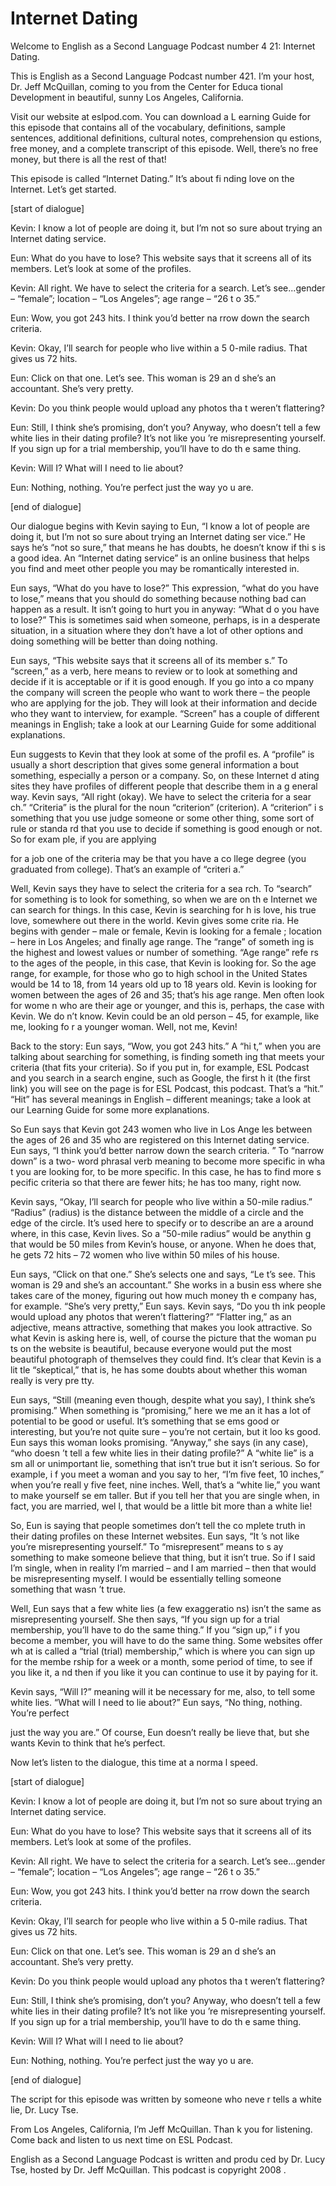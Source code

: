 # Internet Dating

Welcome to English as a Second Language Podcast number 4 21: Internet Dating. 

This is English as a Second Language Podcast number 421.  I’m your host, Dr. Jeff McQuillan, coming to you from the Center for Educa tional Development in beautiful, sunny Los Angeles, California. 

Visit our website at eslpod.com.  You can download a L earning Guide for this episode that contains all of the vocabulary, definitions, sample sentences, additional definitions, cultural notes, comprehension qu estions, free money, and a complete transcript of this episode.  Well, there’s no  free money, but there is all the rest of that! 

This episode is called “Internet Dating.”  It’s about fi nding love on the Internet. Let’s get started. 

[start of dialogue] 

Kevin:  I know a lot of people are doing it, but I’m not so sure about trying an Internet dating service.   

Eun:  What do you have to lose?  This website says that it screens all of its members.  Let’s look at some of the profiles. 

Kevin:  All right.  We have to select the criteria for  a search.  Let’s see...gender – “female”; location – “Los Angeles”; age range – “26 t o 35.” 

Eun:  Wow, you got 243 hits.  I think you’d better na rrow down the search criteria. 

Kevin:  Okay, I’ll search for people who live within a 5 0-mile radius.  That gives us 72 hits. 

Eun:  Click on that one.  Let’s see.  This woman is 29 an d she’s an accountant. She’s very pretty. 

Kevin:  Do you think people would upload any photos tha t weren’t flattering?   

 Eun:  Still, I think she’s promising, don’t you?  Anyway,  who doesn’t tell a few white lies in their dating profile?  It’s not like you ’re misrepresenting yourself.  If you sign up for a trial membership, you’ll have to do th e same thing. 

Kevin:  Will I?  What will I need to lie about? 

Eun:  Nothing, nothing.  You’re perfect just the way yo u are. 

[end of dialogue] 

Our dialogue begins with Kevin saying to Eun, “I know a lot of people are doing it, but I’m not so sure about trying an Internet dating ser vice.”  He says he’s “not so sure,” that means he has doubts, he doesn’t know if thi s is a good idea.  An “Internet dating service” is an online business that helps you find and meet other people you may be romantically interested in.   

Eun says, “What do you have to lose?”  This expression, “what  do you have to lose,” means that you should do something because nothing  bad can happen as a result.  It isn’t going to hurt you in anyway: “What d o you have to lose?”  This is sometimes said when someone, perhaps, is in a desperate situation, in a situation where they don’t have a lot of other options and doing something will be better than doing nothing. 

Eun says, “This website says that it screens all of its member s.”  To “screen,” as a verb, here means to review or to look at something and  decide if it is acceptable or if it is good enough.  If you go into a co mpany the company will screen the people who want to work there – the people  who are applying for the job.  They will look at their information and decide who they want to interview, for example.  “Screen” has a couple of different meanings in  English; take a look at our Learning Guide for some additional explanations. 

Eun suggests to Kevin that they look at some of the profil es.  A “profile” is usually a short description that gives some general information a bout something, especially a person or a company.  So, on these Internet d ating sites they have profiles of different people that describe them in a g eneral way.  Kevin says, “All right (okay).  We have to select the criteria for a sear ch.”  “Criteria” is the plural for the noun “criterion” (criterion).  A “criterion” i s something that you use judge someone or some other thing, some sort of rule or standa rd that you use to decide if something is good enough or not.  So for exam ple, if you are applying  

 for a job one of the criteria may be that you have a co llege degree (you graduated from college).  That’s an example of “criteri a.” 

Well, Kevin says they have to select the criteria for a sea rch.  To “search” for something is to look for something, so when we are on th e Internet we can search for things.  In this case, Kevin is searching for h is love, his true love, somewhere out there in the world.  Kevin gives some crite ria.  He begins with gender – male or female, Kevin is looking for a female ; location – here in Los Angeles; and finally age range.  The “range” of someth ing is the highest and lowest values or number of something.  “Age range” refe rs to the ages of the people, in this case, that Kevin is looking for.  So the age range, for example, for those who go to high school in the United States would be 14 to 18, from 14 years old up to 18 years old.  Kevin is looking for women  between the ages of 26 and 35; that’s his age range.  Men often look for wome n who are their age or younger, and this is, perhaps, the case with Kevin.  We do n’t know.  Kevin could be an old person – 45, for example, like me, looking fo r a younger woman.  Well, not me, Kevin! 

Back to the story: Eun says, “Wow, you got 243 hits.”  A “hi t,” when you are talking about searching for something, is finding someth ing that meets your criteria (that fits your criteria).  So if you put in,  for example, ESL Podcast and you search in a search engine, such as Google, the first h it (the first link) you will see on the page is for ESL Podcast, this podcast.  That’s a “hit.”  “Hit” has several meanings in English – different meanings; take a look at our Learning Guide for some more explanations. 

So Eun says that Kevin got 243 women who live in Los Ange les between the ages of 26 and 35 who are registered on this Internet dating service.  Eun says, “I think you’d better narrow down the search criteria. ”  To “narrow down” is a two- word phrasal verb meaning to become more specific in wha t you are looking for, to be more specific.  In this case, he has to find more s pecific criteria so that there are fewer hits; he has too many, right now. 

Kevin says, “Okay, I’ll search for people who live within a 50-mile radius.” “Radius” (radius) is the distance between the middle of  a circle and the edge of the circle.  It’s used here to specify or to describe an are a around where, in this case, Kevin lives.  So a “50-mile radius” would be anythin g that would be 50 miles from Kevin’s house, or anyone.  When he does that, he gets 72 hits – 72 women who live within 50 miles of his house. 

 Eun says, “Click on that one.”  She’s selects one and says, “Le t’s see.  This woman is 29 and she’s an accountant.”  She works in a busin ess where she takes care of the money, figuring out how much money th e company has, for example.  “She’s very pretty,” Eun says.  Kevin says, “Do you th ink people would upload any photos that weren’t flattering?”  “Flatter ing,” as an adjective, means attractive, something that makes you look attractive.  So what Kevin is asking here is, well, of course the picture that the woman pu ts on the website is beautiful, because everyone would put the most beautiful  photograph of themselves they could find.  It’s clear that Kevin is a lit tle “skeptical,” that is, he has some doubts about whether this woman really is very pre tty. 

Eun says, “Still (meaning even though, despite what you say), I think she’s promising.”  When something is “promising,” here we me an it has a lot of potential to be good or useful.  It’s something that se ems good or interesting, but you’re not quite sure – you’re not certain, but it loo ks good.  Eun says this woman looks promising.  “Anyway,” she says (in any case), “who doesn ’t tell a few white lies in their dating profile?”  A “white lie” is a sm all or unimportant lie, something that isn’t true but it isn’t serious.  So for example, i f you meet a woman and you say to her, “I’m five feet, 10 inches,” when you’re reall y five feet, nine inches. Well, that’s a “white lie,” you want to make yourself se em taller.  But if you tell her that you are single when, in fact, you are married, wel l, that would be a little bit more than a white lie! 

So, Eun is saying that people sometimes don’t tell the co mplete truth in their dating profiles on these Internet websites.  Eun says, “It ’s not like you’re misrepresenting yourself.”  To “misrepresent” means to s ay something to make someone believe that thing, but it isn’t true.  So if I said I’m single, when in reality I’m married – and I am married – then that would be  misrepresenting myself.  I would be essentially telling someone something that wasn ’t true. 

Well, Eun says that a few white lies (a few exaggeratio ns) isn’t the same as misrepresenting yourself.  She then says, “If you sign up for a trial membership, you’ll have to do the same thing.”  If you “sign up,” i f you become a member, you will have to do the same thing.  Some websites offer wh at is called a “trial (trial) membership,” which is where you can sign up for the membe rship for a week or a month, some period of time, to see if you like it, a nd then if you like it you can continue to use it by paying for it. 

Kevin says, “Will I?” meaning will it be necessary for me,  also, to tell some white lies.  “What will I need to lie about?”  Eun says, “No thing, nothing.  You’re perfect  

 just the way you are.”  Of course, Eun doesn’t really be lieve that, but she wants Kevin to think that he’s perfect. 

Now let’s listen to the dialogue, this time at a norma l speed. 

[start of dialogue] 

Kevin:  I know a lot of people are doing it, but I’m not so sure about trying an Internet dating service.   

Eun:  What do you have to lose?  This website says that it screens all of its members.  Let’s look at some of the profiles. 

Kevin:  All right.  We have to select the criteria for  a search.  Let’s see...gender – “female”; location – “Los Angeles”; age range – “26 t o 35.” 

Eun:  Wow, you got 243 hits.  I think you’d better na rrow down the search criteria. 

Kevin:  Okay, I’ll search for people who live within a 5 0-mile radius.  That gives us 72 hits. 

Eun:  Click on that one.  Let’s see.  This woman is 29 an d she’s an accountant. She’s very pretty. 

Kevin:  Do you think people would upload any photos tha t weren’t flattering?   

Eun:  Still, I think she’s promising, don’t you?  Anyway,  who doesn’t tell a few white lies in their dating profile?  It’s not like you ’re misrepresenting yourself.  If you sign up for a trial membership, you’ll have to do th e same thing. 

Kevin:  Will I?  What will I need to lie about? 

Eun:  Nothing, nothing.  You’re perfect just the way yo u are. 

[end of dialogue] 

The script for this episode was written by someone who neve r tells a white lie, Dr. Lucy Tse.   

 From Los Angeles, California, I’m Jeff McQuillan.  Than k you for listening.  Come back and listen to us next time on ESL Podcast. 

English as a Second Language Podcast is written and produ ced by Dr. Lucy Tse, hosted by Dr. Jeff McQuillan.  This podcast is copyright 2008 .


